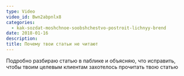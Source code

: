 ```yaml
---
type: Video
video_id: Bwn2abpnlx8
categories:
  - kak-sozdat-moshchnoe-soobshchestvo-postroit-lichnyy-brend
date: 2018-01-16
description: 
title: Почему твои статьи не читают
---
```


Подробно разбираю статью в паблике и объясняю, что исправить, чтобы твоим целевым клиентам захотелось прочитать твою статью
